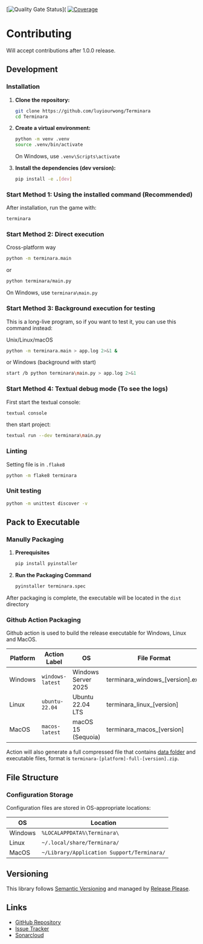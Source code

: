 [![Quality Gate Status]()](
[![Coverage]()]()

# Contributing

Will accept contributions after 1.0.0 release.

## Development

### Installation

1.  **Clone the repository:**
    ```bash
    git clone https://github.com/luyiourwong/Terminara
    cd Terminara
    ```

2.  **Create a virtual environment:**
    ```bash
    python -m venv .venv
    source .venv/bin/activate
    ```
    On Windows, use `.venv\Scripts\activate`

3.  **Install the dependencies (dev version):**
    ```bash
    pip install -e .[dev]
    ```

### Start Method 1: Using the installed command (Recommended)
After installation, run the game with:
```bash
terminara
```

### Start Method 2: Direct execution
Cross-platform way
```bash
python -m terminara.main
```
or
```bash
python terminara/main.py
```
On Windows, use `terminara\main.py`

### Start Method 3: Background execution for testing
This is a long-live program, so if you want to test it, you can use this command instead:

Unix/Linux/macOS
```bash
python -m terminara.main > app.log 2>&1 &
```
or Windows (background with start)
```bash
start /b python terminara\main.py > app.log 2>&1
```

### Start Method 4: Textual debug mode (To see the logs)
First start the textual console:
```bash
textual console
```
then start project:
```bash
textual run --dev terminara\main.py
```

### Linting
Setting file is in `.flake8`
```bash
python -m flake8 terminara
```

### Unit testing
```bash
python -m unittest discover -v
```

## Pack to Executable

### Manully Packaging

1. **Prerequisites**
    ```bash
    pip install pyinstaller
    ```

2. **Run the Packaging Command**
    ```bash
    pyinstaller terminara.spec
    ```
After packaging is complete, the executable will be located in the `dist` directory

### Github Action Packaging

Github action is used to build the release executable for Windows, Linux and MacOS.

| Platform | Action Label     | OS                  | File Format                     |
|----------|------------------|---------------------|---------------------------------|
| Windows  | `windows-latest` | Windows Server 2025 | terminara_windows_[version].exe |
| Linux    | `ubuntu-22.04`   | Ubuntu 22.04 LTS    | terminara_linux_[version]       |
| MacOS    | `macos-latest`   | macOS 15 (Sequoia)  | terminara_macos_[version]       |

Action will also generate a full compressed file that contains [data folder](terminara/data) and executable files, format is `terminara-[platform]-full-[version].zip`.

## File Structure

### Configuration Storage
Configuration files are stored in OS-appropriate locations:

| OS      | Location                                   |
|---------|--------------------------------------------|
| Windows | `%LOCALAPPDATA%\Terminara\`                |
| Linux   | `~/.local/share/Terminara/`                |
| MacOS   | `~/Library/Application Support/Terminara/` |

## Versioning

This library follows [Semantic Versioning](http://semver.org/) and managed by [Release Please](https://github.com/googleapis/release-please).

## Links

- [GitHub Repository](https://github.com/luyiourwong/Terminara)
- [Issue Tracker](https://github.com/luyiourwong/Terminara/issues)
- [Sonarcloud]()
